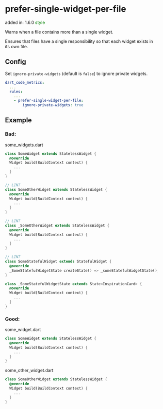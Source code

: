 # prefer-single-widget-per-file
added in: 1.6.0 <span style="color: green">style</span>

Warns when a file contains more than a single widget.

Ensures that files have a single responsibility so that each widget exists in its own file.

## Config
Set `ignore-private-widgets` (default is `false`) to ignore private widgets.

```yaml
dart_code_metrics:
  ...
  rules:
    ...
    - prefer-single-widget-per-file:
        ignore-private-widgets: true
```

## Example
### Bad:

some_widgets.dart
```dart
class SomeWidget extends StatelessWidget {
  @override
  Widget build(BuildContext context) {
    ...
  }
}

// LINT
class SomeOtherWidget extends StatelessWidget {
  @override
  Widget build(BuildContext context) {
    ...
  }
}

// LINT
class _SomeOtherWidget extends StatelessWidget {
  @override
  Widget build(BuildContext context) {
    ...
  }
}

// LINT
class SomeStatefulWidget extends StatefulWidget {
  @override
  _SomeStatefulWidgetState createState() => _someStatefulWidgetState();
}

class _SomeStatefulWidgetState extends State<InspirationCard> {
  @override
  Widget build(BuildContext context) {
    ...
  }
}
```
### Good:

some_widget.dart
```dart
class SomeWidget extends StatelessWidget {
  @override
  Widget build(BuildContext context) {
    ...
  }
}
```
some_other_widget.dart
```dart
class SomeOtherWidget extends StatelessWidget {
  @override
  Widget build(BuildContext context) {
    ...
  }
}
```
